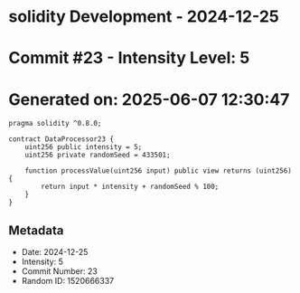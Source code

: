 ﻿# solidity Development - 2024-12-25
# Commit #23 - Intensity Level: 5
# Generated on: 2025-06-07 12:30:47
```solidity
pragma solidity ^0.8.0;

contract DataProcessor23 {
    uint256 public intensity = 5;
    uint256 private randomSeed = 433501;

    function processValue(uint256 input) public view returns (uint256) {
        return input * intensity + randomSeed % 100;
    }
}
```
## Metadata
- Date: 2024-12-25
- Intensity: 5
- Commit Number: 23
- Random ID: 1520666337
